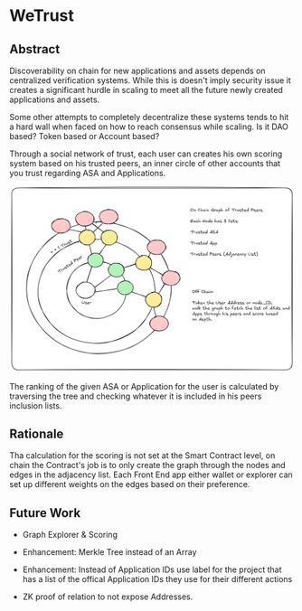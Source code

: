 # WeTrust

## Abstract

Discoverability on chain for new applications and assets depends on centralized verification systems. While this is doesn't imply security issue it creates a significant hurdle in scaling to meet all the future newly created applications and assets.

Some other attempts to completely decentralize these systems tends to hit a hard wall when faced on how to reach consensus while scaling. Is it DAO based? Token based or Account based?

Through a social network of trust, each user can creates his own scoring system based on his trusted peers, an inner circle of other accounts that you trust regarding ASA and Applications.

![TrustGraph](images/TrustWeb.png)

The ranking of the given ASA or Application for the user is calculated by traversing the tree and checking whatever it is included in his peers inclusion lists.

## Rationale

Tha calculation for the scoring is not set at the Smart Contract level, on chain the Contract's job is to only create the graph through the nodes and edges in the adjacency list. Each Front End app either wallet or explorer can set up different weights on the edges based on their preference.

## Future Work

- Graph Explorer & Scoring

- Enhancement: Merkle Tree instead of an Array

- Enhancement: Instead of Application IDs use label for the project that has a list of the offical Application IDs they use for their different actions

- ZK proof of relation to not expose Addresses.

